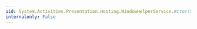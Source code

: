 ```yaml
---
uid: System.Activities.Presentation.Hosting.WindowHelperService.#ctor(System.IntPtr)
internalonly: False
---
```

